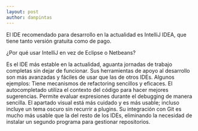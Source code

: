 ```yaml
---
layout: post
author: danpintas
---
```

El IDE recomendado para desarrollo en la actualidad es IntelliJ IDEA, que tiene tanto versión gratuita como de pago.

¿Por qué usar IntelliJ en vez de Eclipse o Netbeans?

Es el IDE más estable en la actualidad, aguanta jornadas de trabajo completas sin dejar de funcionar.
Sus herramientas de apoyo al desarrollo son más avanzadas y fáciles de usar que las de otros IDEs. Algunos ejemplos:
Tiene mecanismos de refactoring sencillos y eficaces.
El autocompletado utiliza el contexto del código para hacer mejores sugerencias.
Permite evaluar expresiones durante el debugging de manera sencilla.
El apartado visual está más cuidado y es más usable; incluso incluye un tema oscuro sin recurrir a plugins.
Su integración con Git es mucho más usable que la del resto de los IDEs, eliminando la necesidad de instalar un segundo programa para gestionar repositorios.
